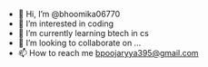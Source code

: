 - 👋 Hi, I’m @bhoomika06770
- 👀 I’m interested in coding 
- 🌱 I’m currently learning btech in cs
- 💞️ I’m looking to collaborate on ...
- 📫 How to reach me bpoojaryya395@gmail.com

<!---
bhoomika06770/bhoomika06770 is a ✨ special ✨ repository because its `README.md` (this file) appears on your GitHub profile.
You can click the Preview link to take a look at your changes.
--->
